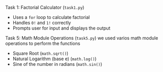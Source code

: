 Task 1: Factorial Calculator (`task1.py`)

- Uses a `for` loop to calculate factorial
- Handles `0!` and `1!` correctly
- Prompts user for input and displays the output

Task 5: Math Module Operations (`task5.py`)
we used varios math module operations to perform the functions
- Square Root (`math.sqrt()`)
- Natural Logarithm (base e) (`math.log()`)
- Sine of the number in radians (`math.sin()`)
